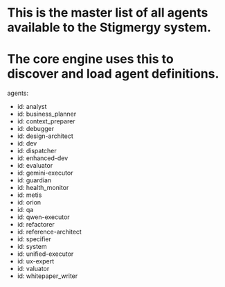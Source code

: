 # This is the master list of all agents available to the Stigmergy system.
# The core engine uses this to discover and load agent definitions.
agents:
  - id: analyst
  - id: business_planner
  - id: context_preparer
  - id: debugger
  - id: design-architect
  - id: dev
  - id: dispatcher
  - id: enhanced-dev
  - id: evaluator
  - id: gemini-executor
  - id: guardian
  - id: health_monitor
  - id: metis
  - id: orion
  - id: qa
  - id: qwen-executor
  - id: refactorer
  - id: reference-architect
  - id: specifier
  - id: system
  - id: unified-executor
  - id: ux-expert
  - id: valuator
  - id: whitepaper_writer
